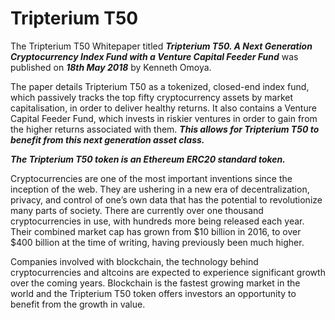 # Tripterium T50
The Tripterium T50 Whitepaper titled **_Tripterium T50. A Next Generation Cryptocurrency Index Fund with a Venture Capital Feeder Fund_** was published on **_18th May 2018_** by Kenneth Omoya.

The paper details Tripterium T50 as a tokenized, closed-end index fund, which passively tracks the top fifty cryptocurrency assets by market capitalisation, in order to deliver healthy returns. It also contains a Venture Capital Feeder Fund, which invests in riskier ventures in order to gain from the higher returns associated with them. **_This allows for Tripterium T50 to benefit from this next generation asset class._**

**_The Tripterium T50 token is an Ethereum ERC20 standard token._**

Cryptocurrencies are one of the most important inventions since the inception of the web. They are ushering in a new era of decentralization, privacy, and control of one’s own data that has the potential to revolutionize many parts of society. There are currently over one thousand cryptocurrencies in use, with hundreds more being released each year. Their combined market cap has grown from $10 billion in 2016, to over $400 billion at the time of writing, having previously been much higher.

Companies involved with blockchain, the technology behind cryptocurrencies and altcoins are expected to experience significant growth over the coming years. Blockchain is the fastest growing market in the world and the Tripterium T50 token offers investors an opportunity to benefit from the growth in value.
